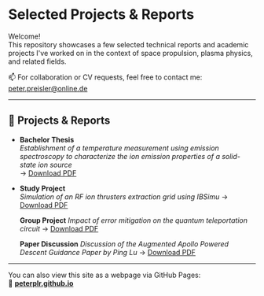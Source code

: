 # Selected Projects & Reports

Welcome!  
This repository showcases a few selected technical reports and academic projects I've worked on in the context of space propulsion, plasma physics, and related fields.

📫 For collaboration or CV requests, feel free to contact me: [peter.preisler@online.de](mailto:peter.preisler@online.de)

---

## 📘 Projects & Reports

- **Bachelor Thesis**  
  _Establishment of a temperature measurement using emission spectroscopy to characterize the ion emission properties of a solid-state ion source_  
  → [Download PDF](./docs/2024-Bachelorthesis-german.pdf)

- **Study Project**  
_Simulation of an RF ion thrusters extraction grid using IBSimu_
  → [Download PDF](./docs/2024-Study-Project-german.pdf)

  **Group Project**
  _Impact of error mitigation on the quantum teleportation circuit_
  → [Download PDF](./docs/2025-Group-Project-english.pdf)

  **Paper Discussion**
  _Discussion of the Augmented Apollo Powered Descent Guidance Paper by Ping Lu_
  → [Download PDF](./docs/2025-Paper-Discussion-english.pdf)

---

You can also view this site as a webpage via GitHub Pages:  
🔗 **[peterplr.github.io](https://peterplr.github.io)**
